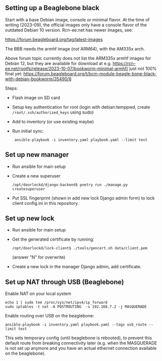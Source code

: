 Setting up a Beaglebone black
------------------
Start with a base Debian image, console or minimal flavor. At the time
of writing (2023-09), the official images only have a console flavor of
the outdated Debian 10 version. Rcn-ee.net has newer images, see:

https://forum.beagleboard.org/tag/latest-images

The BBB needs the armhf image (*not* ARM64), with the AM335x arch.

Above forum topic currently does not list the ARM335x armhf images for
Debian 12, but they are available for download at e.g.
https://rcn-ee.net/rootfs/release/2023-10-07/bookworm-minimal-armhf/
just not 100% final yet:
https://forum.beagleboard.org/t/bcm-module-beagle-bone-black-with-debian-bookworm/35490/6

Steps:
 - Flash image on SD card
 - Setup key authentication for root (login with debian:temppwd, create
   `/root/.ssh/authorized_keys` using sudo)
 - Add to inventory (or use existing maybe)
 - Run initial sync:

        ansible-playbook -i inventory.yaml playbook.yaml --limit test

Set up new manager
------------------
 - Run ansible for main setup
 - Create a new superuser

       /opt/doorlockd/django-backend$ poetry run ./manage.py createsuperuser

 - Put SSL fingerprint (shown in add new lock Django admin form) to lock
   client config.ini in this repository.

Set up new lock
---------------
 - Run ansible for main setup
 - Get the generated certificate by running:

       /opt/doorlockd/lock-client$ ./tools/gencert.sh data/client.pem

   (answer "N" for overwrite)
 - Create a new lock in the manager Django admin, add certificate.

Set up NAT through USB (Beaglebone)
-----------------------------------
Enable NAT on your local system

    echo 1 | sudo tee /proc/sys/net/ipv4/ip_forward
    sudo iptables -t nat -A POSTROUTING  -s 192.168.7.2 -j MASQUERADE

Enable routing over USB on the beaglebone:

    ansible-playbook -i inventory.yaml playbook.yaml --tags usb_route --limit test

This sets temporary config (until beaglebone is rebooted), to prevent
this default route from breaking connectivity later (e.g. when
the MASQUERADE is not set up anymore and you have an actual ethernet
connection available on the beaglebone).
